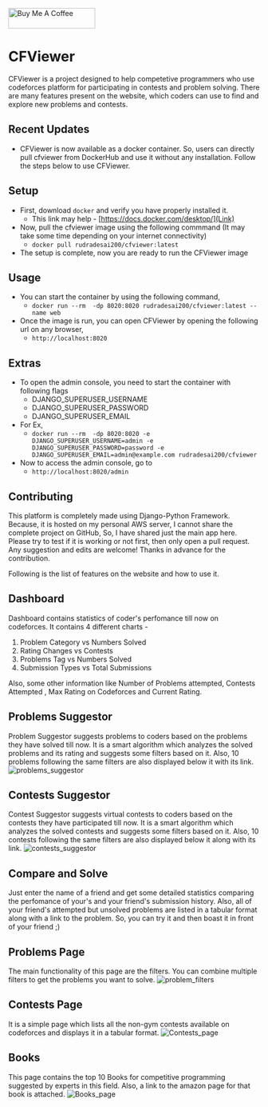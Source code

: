<a href="https://www.buymeacoffee.com/rudradesai200" target="_blank"><img src="https://cdn.buymeacoffee.com/buttons/default-orange.png" alt="Buy Me A Coffee" height="41" width="174"></a>

# CFViewer
CFViewer is a project designed to help competetive programmers who use codeforces platform for participating in contests and problem solving. There are many features present on the website, which coders can use to find and explore new problems and contests.

## Recent Updates
  - CFViewer is now available as a docker container. So, users can directly pull cfviewer from DockerHub and use it without any installation. Follow the steps below to use CFViewer.

## Setup
  - First, download `docker` and verify you have properly installed it.
    - This link may help - [https://docs.docker.com/desktop/](Link)
  - Now, pull the cfviewer image using the following commmand (It may take some time depending on your internet connectivity)
    - `docker pull rudradesai200/cfviewer:latest`
  - The setup is complete, now you are ready to run the CFViewer image

## Usage
  - You can start the container by using the following command,
    - `docker run --rm  -dp 8020:8020 rudradesai200/cfviewer:latest --name web`
  - Once the image is run, you can open CFViewer by opening the following url on any browser,
    - `http://localhost:8020` 

## Extras
  - To open the admin console, you need to start the container with following flags
    - DJANGO_SUPERUSER_USERNAME
    - DJANGO_SUPERUSER_PASSWORD
    - DJANGO_SUPERUSER_EMAIL
  - For Ex,
    - `docker run --rm  -dp 8020:8020 -e DJANGO_SUPERUSER_USERNAME=admin -e DJANGO_SUPERUSER_PASSWORD=password -e DJANGO_SUPERUSER_EMAIL=admin@example.com rudradesai200/cfviewer`
  - Now to access the admin console, go to
    - `http://localhost:8020/admin`

## Contributing
This platform is completely made using Django-Python Framework. Because, it is hosted on my personal AWS server, I cannot share the complete project on GitHub, So, I have shared just the main app here. Please try to test if it is working or not first, then only open a pull request. Any suggestion and edits are welcome! Thanks in advance for the contribution.

Following is the list of features on the website and how to use it.
## Dashboard
Dashboard contains statistics of coder's perfomance till now on codeforces. It contains 4 different charts - 
1. Problem Category vs Numbers Solved 
2. Rating Changes vs Contests
3. Problems Tag vs Numbers Solved
4. Submission Types vs Total Submissions

Also, some other information like Number of Problems attempted, Contests Attempted , Max Rating on Codeforces and Current Rating.

## Problems Suggestor
Problem Suggestor suggests problems to coders based on the problems they have solved till now. It is a smart algorithm which analyzes the solved problems and its rating and suggests some filters based on it. Also, 10 problems following the same filters are also displayed below it with its link.
![problems_suggestor](https://user-images.githubusercontent.com/44108388/83966373-81f56700-a8d7-11ea-96d8-8224053ef1b2.png)

## Contests Suggestor
Contest Suggestor suggests virtual contests to coders based on the contests they have participated till now. It is a smart algorithm which analyzes the solved contests and suggests some filters based on it. Also, 10 contests following the same filters are also displayed below it along with its link.
![contests_suggestor](https://user-images.githubusercontent.com/44108388/83966376-86218480-a8d7-11ea-8247-14cabfa44886.png)

## Compare and Solve
Just enter the name of a friend and get some detailed statistics comparing the perfomance of your's and your friend's submission history. Also, all of your friend's attempted but unsolved problems are listed in a tabular format along with a link to the problem. So, you can try it and then boast it in front of your friend ;) 

## Problems Page
The main functionality of this page are the filters. You can combine multiple filters to get the problems you want to solve. 
![problem_filters](https://user-images.githubusercontent.com/44108388/83965990-49ed2480-a8d5-11ea-9827-d1ef106cbe47.png)

## Contests Page
It is a simple page which lists all the non-gym contests available on codeforces and displays it in a tabular format.
![Contests_page](https://user-images.githubusercontent.com/44108388/83966272-d815da80-a8d6-11ea-9fa3-8cfd36be0a73.png)

## Books
This page contains the top 10 Books for competitive programming suggested by experts in this field. Also, a link to the amazon page for that book is attached.
![Books_page](https://user-images.githubusercontent.com/44108388/83966271-d6e4ad80-a8d6-11ea-8b77-1f0124869d5a.png)
